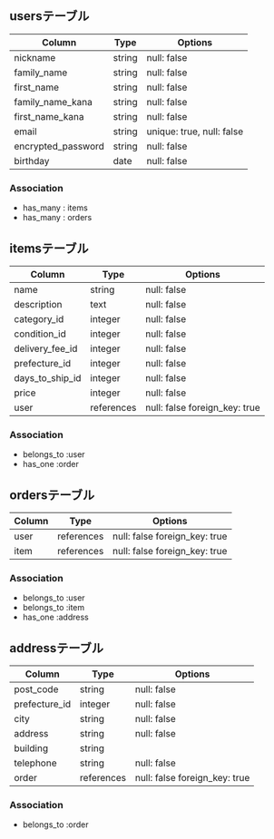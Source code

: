## usersテーブル

| Column              | Type     | Options                   |
| ------------------- | -------- | ------------------------- |
| nickname            | string   | null: false               |
| family_name         | string   | null: false               |
| first_name          | string   | null: false               |
| family_name_kana    | string   | null: false               |
| first_name_kana     | string   | null: false               |
| email               | string   | unique: true, null: false |
| encrypted_password  | string   | null: false               |
| birthday            | date     | null: false               |

### Association

- has_many : items
- has_many : orders

## itemsテーブル

| Column          | Type       | Options                       |
| --------------- | ---------- | ----------------------------- |
| name            | string     | null: false                   |
| description     | text       | null: false                   |
| category_id     | integer    | null: false                   |
| condition_id    | integer    | null: false                   |
| delivery_fee_id | integer    | null: false                   |
| prefecture_id   | integer    | null: false                   |
| days_to_ship_id | integer    | null: false                   |
| price           | integer    | null: false                   |
| user            | references | null: false foreign_key: true |


### Association

- belongs_to :user
- has_one :order

## ordersテーブル

| Column      | Type       | Options                       |
| ----------- | ---------- | ----------------------------- |
| user        | references | null: false foreign_key: true |
| item        | references | null: false foreign_key: true |

### Association

- belongs_to :user
- belongs_to :item
- has_one :address

## addressテーブル

| Column        | Type       | Options                       |
| --------------| ---------- | ----------------------------- |
| post_code     | string     | null: false                   |
| prefecture_id | integer    | null: false                   |
| city          | string     | null: false                   |
| address       | string     | null: false                   |
| building      | string     |                               |
| telephone     | string     | null: false                   |
| order         | references | null: false foreign_key: true |

### Association

- belongs_to :order
